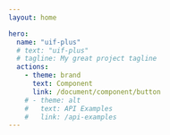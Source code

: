 ```yaml
---
layout: home

hero:
  name: "uif-plus"
  # text: "uif-plus"
  # tagline: My great project tagline
  actions:
    - theme: brand
      text: Component
      link: /document/component/button
    # - theme: alt
    #   text: API Examples
    #   link: /api-examples
---
```


